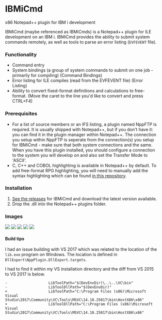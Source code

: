 # IBMiCmd

x86 Notepad++ plugin for IBM i development

IBMiCmd (maybe referenced as IBMiCmds) is a Notepad++ plugin for ILE development on an IBM i. IBMiCmd provides the ability to submit system commands remotely, as well as tools to parse an error listing (`EVFEVENT` file).

### Functionality

* Command entry
* System bindings (a group of system commands to submit on one job - primarily for compiling) (Command Bindings)
* Error listing for ILE compiles (read from the EVFEVENT file) (Error Listing)
* Ability to convert fixed-format definitions and calculations to free-format. (Move the caret to the line you'd like to convert and press CTRL+F4)

### Prerequisites

* For a list of source members or an IFS listing, a plugin named NppFTP is required. It is usually shipped with Notepad++, but if you don't have it: you can find it in the plugin manager within Notepad++. The connection you setup within NppFTP is seperate from the connection(s) you setup for IBMiCmd - make sure that both system connections and the same. When you have this plugin installed, you should configure a connection to the system you will develop on and also set the Transfer Mode to 'ASCII'.
* C, C++ and COBOL highlighting is available in Notepad++ by default. To add free-format RPG highlighting, you will need to manually add the syntax highlighting which can be found [in this repository](https://github.com/WorksOfBarry/Notepad-RPG).

### Installation

1. [See the releases](https://github.com/WorksOfBarry/IBMiCmd/releases) for IBMiCmd and download the latest version available.
2. Drop the .dll into the Notepad++ plugins folder.

### Images

![](http://i.imgur.com/Gk2z0OF.png)
![](https://camo.githubusercontent.com/362ccac4dd05882f4160ac6975f4b1b4854e9d4b/68747470733a2f2f6c68332e676f6f676c6575736572636f6e74656e742e636f6d2f2d3667563366784d553039632f574a78725a725237714a492f41414141414141414271492f6274537358594341535545496e4e766477346352454f6d54346f64444135446f67434c30422f683333392f323031372d30322d30392e706e67)
![](https://camo.githubusercontent.com/dd96c8b1d8b341a7374b9e6895ba452671371788/68747470733a2f2f6c68332e676f6f676c6575736572636f6e74656e742e636f6d2f2d77726541475646514142632f574a7953505659415236492f41414141414141414271552f5f5534626831545a7846634a4e4e2d45456c525172664f685252787a496b4d7177434c30422f683430392f323031372d30322d30392e706e67)
![](https://cloud.githubusercontent.com/assets/3708366/24582419/8ce6bf78-1727-11e7-963d-c40af4c125e5.png)
![](https://cloud.githubusercontent.com/assets/3708366/24633350/003c2d48-18c0-11e7-82b0-e29345a14b39.png)

#### Build tips

I had an issue building with VS 2017 which was related to the location of the `lib.exe` program on Windows. The location is defined in `DllExport\NppPlugin.DllExport.targets`.

I had to find it within my VS installation directory and the diff from VS 2015 to VS 2017 is below.

```
-                   LibToolPath="$(DevEnvDir)\..\..\VC\bin"
-                   LibToolDllPath="$(DevEnvDir)"
+                   LibToolPath="C:\Program Files (x86)\Microsoft Visual Studio\2017\Community\VC\Tools\MSVC\14.10.25017\bin\HostX86\x86"
+                   LibToolDllPath="C:\Program Files (x86)\Microsoft Visual Studio\2017\Community\VC\Tools\MSVC\14.10.25017\bin\HostX86\x86"
```
